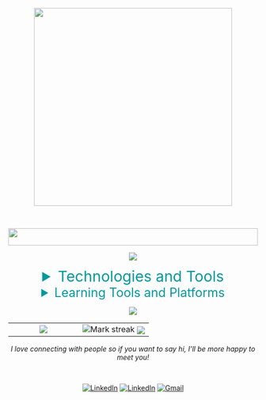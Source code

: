
<p  align="center">
<img width="400px" src="https://giffiles.alphacoders.com/258/2584.gif" width="100%">
</p>

<br>

<p  align="center">
<img  src="https://readme-typing-svg.herokuapp.com/?size=35&center=true&vCenter=true&color=03989EFF&width=900&lines=Full-stack+Web+Developer;Self-taught+3D+Web+Developer;Web-Development:+React,+Next,+Express,+SpringBoot;Mobile-Development:+React+Native"  width="100%"  height="35px></a>
</p>

<img  src="https://user-images.githubusercontent.com/73097560/115834477-dbab4500-a447-11eb-908a-139a6edaec5c.gif">
</br>
                                                                                                                 
<p  align="center">
<img src="https://user-images.githubusercontent.com/73097560/115834477-dbab4500-a447-11eb-908a-139a6edaec5c.gif">
</p>        
                                                                                                                
<details  align="center">
<summary  style="font-size:30px; color:#03989EFF">Technologies and Tools</summary>
<br>  
  
<p  align="center">
<img  alt="Visual Studio Code"  src="https://img.shields.io/badge/Visual Studio Code-0078d7.svg?style=for-the-badge&logo=visual-studio-code&logoColor=white"/>
<img  alt="Android Studio"  src="https://img.shields.io/badge/Android%20Studio-3DDC84.svg?style=for-the-badge&logo=android-studio&logoColor=white"/>
<img  alt="Postman"  src="https://img.shields.io/badge/Postman-FF6C37?style=for-the-badge&logo=postman&logoColor=white"/>
</p>
  
<p  align="center">
<img  alt="MongoDB"  src="https://img.shields.io/badge/MongoDB-%234ea94b.svg?style=for-the-badge&logo=mongodb&logoColor=white"/>
<img  alt="MySQL"  src="https://img.shields.io/badge/mysql-%2300f.svg?style=for-the-badge&logo=mysql&logoColor=white"/>
<img  alt="Postgres"  src="https://img.shields.io/badge/Postgres-%2300f.svg?style=for-the-badge&logo=postgres&logoColor=white"/>
</p>
  
<p  align="center">
<img  alt="HTML5"  src="https://img.shields.io/badge/html5-%23E34F26.svg?style=for-the-badge&logo=html5&logoColor=white"/>
<img  alt="CSS3"  src="https://img.shields.io/badge/css3-%231572B6.svg?style=for-the-badge&logo=css3&logoColor=white"/>
<img  alt="Bootstrap"  src="https://img.shields.io/badge/bootstrap-%23563D7C.svg?style=for-the-badge&logo=bootstrap&logoColor=white"/>
<img  alt="TailwindCSS"  src="https://img.shields.io/badge/tailwind css-%2338B2AC.svg?style=for-the-badge&logo=tailwind-css&logoColor=white"/>
<img  alt="SASS"  src="https://img.shields.io/badge/SASS-hotpink.svg?style=for-the-badge&logo=SASS&logoColor=white"/>
</p>

<p  align="center">
<img  alt="JavaScript"  src="https://img.shields.io/badge/javascript-%23323330.svg?style=for-the-badge&logo=javascript&logoColor=%23F7DF1E"/>
<img  alt="React"  src="https://img.shields.io/badge/react-%2320232a.svg?style=for-the-badge&logo=react&logoColor=%2361DAFB"/>
<img  alt="Next JS"  src="https://img.shields.io/badge/Next-black?style=for-the-badge&logo=next.js&logoColor=white"/>
<img  alt="Babel"  src="https://img.shields.io/badge/Babel-F9DC3e?style=for-the-badge&logo=babel&logoColor=black" />
<img  alt="Laravel"  src="https://img.shields.io/badge/laravel-%23FF2D20.svg?style=for-the-badge&logo=laravel&logoColor=white"/>
<img  alt="Express js"  src="https://img.shields.io/badge/express.js-%23404d59.svg?style=for-the-badge&logo=express&logoColor=%2361DAFB"/>
<img  alt="Spring boot"  src="https://img.shields.io/badge/Springboot-%23404d59.svg?style=for-the-badge&logo=springboot&logoColor=%green"/>

</p>
<p  align="center">
<img  alt="git"  src="https://img.shields.io/badge/GIT-%23E34F26.svg?style=for-the-badge&logo=git&logoColor=white"/>
<img  alt="Github"  src="https://img.shields.io/badge/github-%23000000.svg?style=for-the-badge&logo=github&logoColor=white"/>
<img  alt="AWS"  src="https://img.shields.io/badge/AWS-%23FF9900.svg?style=for-the-badge&logo=amazon-aws&logoColor=white"/>
<img  alt="Docker"  src="https://img.shields.io/badge/docker-%230db7ed.svg?style=for-the-badge&logo=docker&logoColor=white"/>
<!-- <img  alt="Kubernetes"  src="https://img.shields.io/badge/kubernetes-%23326ce5.svg?style=for-the-badge&logo=kubernetes&logoColor=white"/> -->
<img  alt="Heroku"  src="https://img.shields.io/badge/heroku-%23430098.svg?style=for-the-badge&logo=heroku&logoColor=white"/>
<img  alt="Vercel"  src="https://img.shields.io/badge/vercel-%23000000.svg?style=for-the-badge&logo=vercel&logoColor=white"/>
<img  alt="Gitlab"  src="https://img.shields.io/badge/gitlab-%23181717.svg?style=for-the-badge&logo=gitlab&logoColor=white"/>
<img  alt="Firebase"  src="https://img.shields.io/badge/firebase-%23039BE5.svg?style=for-the-badge&logo=firebase"/>
</p>

</details>

<details  align="center">
<summary  style="font-size:25px; color:#03989EFF">Learning Tools and Platforms</summary>
<br>
<p  align="center">
<img  alt="Stack Overflow"  src="https://img.shields.io/badge/-Stack overflow-FE7A16?style=for-the-badge&logo=stack-overflow&logoColor=white"/>
<img  alt="Coursera"  src="https://img.shields.io/badge/Coursera-%230056D2.svg?style=for-the-badge&logo=Coursera&logoColor=white"/>
<img  alt="Udemy"  src="https://img.shields.io/badge/Udemy-A435F0?style=for-the-badge&logo=Udemy&logoColor=white"/>
</p>
</details>

<!--                                                                                                                  
<details  align="center">
<summary  style="font-size:25px; color:#03989EFF">Gaming Platforms and Technologies</summary> 
<br>
<p  align="center">
<img  alt="Steam"  src="https://img.shields.io/badge/steam-%23000000.svg?style=for-the-badge&logo=steam&logoColor=white"/>
<img  alt="Unreal Engine"  src="https://img.shields.io/badge/unreal engine-%23313131.svg?style=for-the-badge&logo=unrealengine&logoColor=white"/>
<img  alt="Unity"  src="https://img.shields.io/badge/unity-%23000000.svg?style=for-the-badge&logo=unity&logoColor=white"/>
<img  alt="Epic Games"  src="https://img.shields.io/badge/epic games-%23313131.svg?style=for-the-badge&logo=epicgames&logoColor=white"/>
<img  alt="Humble Bundle"  src="https://img.shields.io/badge/Humble Bundle-%23494F5C.svg?style=for-the-badge&logo=HumbleBundle&logoColor=white"/>
<img  alt="Play Store"  src="https://img.shields.io/badge/Google_Play-414141?style=for-the-badge&logo=google-play&logoColor=white" />
</p>
</details>
-->




<p  align="center">
<img src="https://user-images.githubusercontent.com/73097560/115834477-dbab4500-a447-11eb-908a-139a6edaec5c.gif">
</p>  
                                                                                                                                  
<table border="0">
<tr border="0">
<td width="50%" align="center">
<img  align="center"  src="https://github-readme-stats.anuraghazra1.vercel.app/api/top-langs/?username=Oussama268&theme=dark&hide_border=true&no-bg=true&no-frame=true&langs_count=10"/>
</td>

<td width="50%" align="center">
<img  title="🔥 Get streak stats for your profile at git.io/streak-stats" alt="Mark streak" src="https://github-readme-streak-stats.herokuapp.com/?user=Oussama268&theme=dark&hide_border=true" />
<img  align="center"  src="https://github-readme-stats.anuraghazra1.vercel.app/api?username=Oussama268&show_icons=true&include_all_commits=true&theme=dark&hide_border=true&no-bg=true&no-frame=true" />
</td>
</tr>
</table>


                                                                                         
<p  align="center"><em>I love connecting with people so if you want to say hi, I'll be more happy to meet you!</em></p>
<br>
<p  align="center">
<a  href="https://www.linkedin.com/in/oussama-afassi/"><img  alt="LinkedIn"  src="https://img.shields.io/badge/linkedin-%230077B5.svg?style=for-the-badge&logo=linkedin&logoColor=white"/></a>
<a href="https://www.upwork.com/freelancers/~01da08481531e334ca?nav_dir=pop"><img  alt="LinkedIn"  src="https://img.shields.io/badge/upwork-%230077B5.svg?style=for-the-badge&logo=upwork&logoColor=black"/></a>
<a href="mailto:oussamaafs268@gmail.com"><img  alt="Gmail"  src="https://img.shields.io/badge/Gmail-D14836?style=for-the-badge&logo=gmail&logoColor=white" /></a>

</p>
